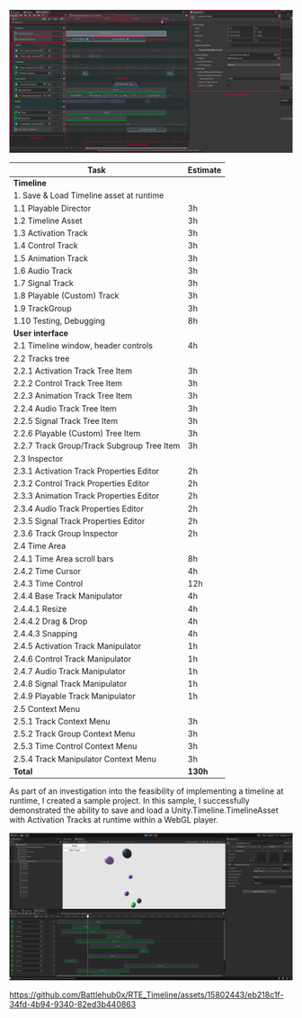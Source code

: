 ![Timeline][timeline]


| Task                                        | Estimate |
|---------------------------------------------|----------|
| **Timeline**                                |          |
| 1. Save & Load Timeline asset at runtime    |          |
| 1.1 Playable Director                       | 3h       |
| 1.2 Timeline Asset                          | 3h       |
| 1.3 Activation Track                        | 3h       |
| 1.4 Control Track                           | 3h       |
| 1.5 Animation Track                         | 3h       |
| 1.6 Audio Track                             | 3h       |
| 1.7 Signal Track                            | 3h       |
| 1.8 Playable (Custom) Track                 | 3h       |
| 1.9 TrackGroup                              | 3h       |
| 1.10 Testing, Debugging                     | 8h       |
| **User interface**                          |          |
| 2.1 Timeline window, header controls        | 4h       |
| 2.2 Tracks tree                             |          |
| 2.2.1 Activation Track Tree Item            | 3h       |
| 2.2.2 Control Track Tree Item               | 3h       |
| 2.2.3 Animation Track Tree Item             | 3h       |
| 2.2.4 Audio Track Tree Item                 | 3h       |
| 2.2.5 Signal Track Tree Item                | 3h       |
| 2.2.6 Playable (Custom) Tree Item           | 3h       |
| 2.2.7 Track Group/Track Subgroup Tree Item  | 3h       |
| 2.3 Inspector                               |          |
| 2.3.1 Activation Track Properties Editor    | 2h       |
| 2.3.2 Control Track Properties Editor       | 2h       |
| 2.3.3 Animation Track Properties Editor     | 2h       |
| 2.3.4 Audio Track Properties Editor         | 2h       |
| 2.3.5 Signal Track Properties Editor        | 2h       |
| 2.3.6 Track Group Inspector                 | 2h       |
| 2.4 Time Area                               |          |
| 2.4.1 Time Area scroll bars                 | 8h       |
| 2.4.2 Time Cursor                           | 4h       |
| 2.4.3 Time Control                          | 12h      |
| 2.4.4 Base Track Manipulator                | 4h       |
| 2.4.4.1 Resize                              | 4h       |
| 2.4.4.2 Drag & Drop                         | 4h       |
| 2.4.4.3 Snapping                            | 4h       |
| 2.4.5 Activation Track Manipulator          | 1h       |
| 2.4.6 Control Track Manipulator             | 1h       |
| 2.4.7 Audio Track Manipulator               | 1h       |
| 2.4.8 Signal Track Manipulator              | 1h       |
| 2.4.9 Playable Track Manipulator            | 1h       |
| 2.5 Context Menu                            |          |
| 2.5.1 Track Context Menu                    | 3h       |
| 2.5.2 Track Group Context Menu              | 3h       |
| 2.5.3 Time Control Context Menu             | 3h       |
| 2.5.4 Track Manipulator Context Menu        | 3h       |
| **Total**                                   | **130h** |


As part of an investigation into the feasibility of implementing a timeline at runtime, I created a sample project. In this sample, I successfully demonstrated the ability to save and load a Unity.Timeline.TimelineAsset with Activation Tracks at runtime within a WebGL player.

![Timeline With Activation Tracks][timeline_with_activation_tracks]


https://github.com/Battlehub0x/RTE_Timeline/assets/15802443/eb218c1f-34fd-4b94-9340-82ed3b440863


[timeline]:Images/Timeline.png
[timeline_with_activation_tracks]:Images/timeline_with_activation_tracks.png

